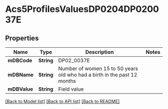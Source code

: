 # Acs5ProfilesValuesDP0204DP020037E

## Properties
Name | Type | Description | Notes
------------ | ------------- | ------------- | -------------
**mDBCode** | **String** | DP02_0037E | 
**mDBName** | **String** | Number of women 15 to 50 years old who had a birth in the past 12 months | 
**mDBValue** | **String** | Field value | 

[[Back to Model list]](../README.md#documentation-for-models) [[Back to API list]](../README.md#documentation-for-api-endpoints) [[Back to README]](../README.md)


